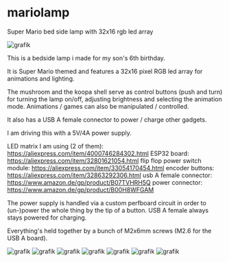 # mariolamp
Super Mario bed side lamp with 32x16 rgb led array

![grafik](https://user-images.githubusercontent.com/83372370/122374786-f3440d00-cf62-11eb-95ac-6e1404ef1494.png)

This is a bedside lamp i made for my son's 6th birthday.

It is Super Mario themed and features a 32x16 pixel RGB led array for animations and lighting.

The mushroom and the koopa shell serve as control buttons (push and turn) for turning the lamp on/off, adjusting brightness and selecting the animation mode. Animations / games can also be manipulated / controlled.

It also has a USB A female connector to power / charge other gadgets.

I am driving this with a 5V/4A power supply.

LED matrix I am using (2 of them): https://aliexpress.com/item/4000746284302.html
ESP32 board: https://aliexpress.com/item/32801621054.html
flip flop power switch module: https://aliexpress.com/item/33054170454.html
encoder buttons: https://aliexpress.com/item/32863292306.html
usb A female connector: https://www.amazon.de/gp/product/B07TVHRH5Q
power connector: https://www.amazon.de/gp/product/B00H8WFGAM

The power supply is handled via a custom perfboard circuit in order to (un-)power the whole thing by the tip of a button. USB A female always stays powered for charging.

Everything's held together by a bunch of M2x6mm screws (M2.6 for the USB A board).

![grafik](https://user-images.githubusercontent.com/83372370/122374875-05be4680-cf63-11eb-8f80-c797c668b0c5.png)
![grafik](https://user-images.githubusercontent.com/83372370/122374923-0eaf1800-cf63-11eb-9e22-7a99677a6d22.png)
![grafik](https://user-images.githubusercontent.com/83372370/122374906-0bb42780-cf63-11eb-8db0-6fda7d65e6ec.png)
![grafik](https://user-images.githubusercontent.com/83372370/122374933-1078db80-cf63-11eb-8b85-6363fd6eb8bc.png)
![grafik](https://user-images.githubusercontent.com/83372370/122374942-12db3580-cf63-11eb-8352-d38d12d9c388.png)
![grafik](https://user-images.githubusercontent.com/83372370/122374950-153d8f80-cf63-11eb-9e7b-ff073a9f289b.png)
![grafik](https://user-images.githubusercontent.com/83372370/122374987-1d95ca80-cf63-11eb-9256-fa41f638a758.png)
